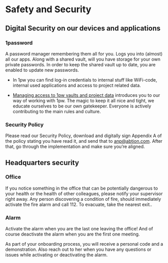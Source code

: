 # Safety and Security

## Digital Security on our devices and applications

### 1password
A password manager remembering them all for you. Logs you into (almost) all our apps. 
Along with a shared vault, will you have storage for your own private passwords. In order to keep the shared vault up to date, you are enabled to update new passwords. 

- In 1pw you can find log-in credentials to internal stuff like WiFi-code, internal used applications and access to project related data. 

- [Managing access to 1pw vaults and project data](https://abtion.github.io/guidelines/tools_and_services/managing_access_to_1pw_vaults_and_project_data.html) introduces you to our way of working with 1pw. The magic to keep it all nice and tight, we educate ourselves to be our own gatekeeper. Everyone is actively contributing to the main rules and culture.

### Security Policy
Please read our Security Policy, download and digitally sign Appendix A of the policy stating you have read it, and send that to anp@abtion.com. After that, go through the implementation and make sure you’re aligned. 

## Headquarters security

### Office
If you notice something in the office that can be potentially dangerous to your health or the health of other colleagues, please notify your supervisor right away. Any person discovering a condition of fire, should immediately activate the fire alarm and call 112. To evacuate, take the nearest exit.. 

### Alarm
Activate the alarm when you are the last one leaving the office! And of course deactivate the alarm when you are the first one meeting. 

As part of your onboarding process, you will receive a personal code and a demonstration. Also reach out to her when you have any questions or issues while activating or deactivating the alarm.
